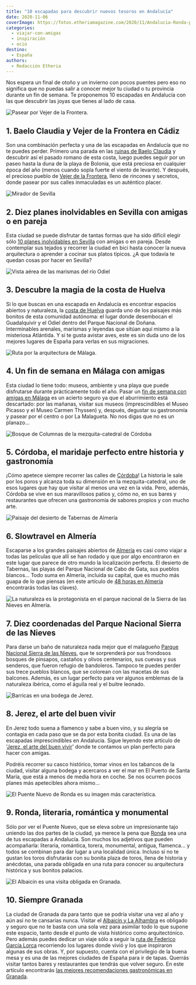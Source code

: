 ```yaml
---
title: "10 escapadas para descubrir nuevos tesoros en Andalucía"
date: 2020-11-06
coverImage: https://fotos.etheriamagazine.com/2020/11/Andalucia-Ronda-puente-nuevo.jpg
categories: 
  - viajar-con-amigas
  - inspiración
  - ocio
destino: 
  - España
authors: 
  - Redacción Etheria
---
```


Nos espera un final de otoño y un invierno con pocos puentes pero eso no significa que no puedas salir a conocer mejor tu ciudad o tu provincia durante un fin de semana. Te proponemos 10 escapadas en Andalucía con las que descubrir las joyas que tienes al lado de casa.

![Pasear por Vejer de la Frontera.](https://fotos.etheriamagazine.com/2020/11/Andalucia-vejer-iglesia-divino-salvador-1.jpg "Vista de Vejer de la Frontera. © SG")

## 1\. Baelo Claudia y Vejer de la Frontera en Cádiz

Son una combinación perfecta y una de las escapadas en Andalucía que no te puedes 
perder. Primero una parada en las [ruinas de Baelo 
Claudia](https://etheriamagazine.com/2019/08/22/guia-que-ver-ruinas-romanas-baelo-claudia-playa-bolonia/) 
y descubrir así el pasado romano de esta costa, luego puedes seguir por un paseo hasta 
la duna de la playa de Bolonia, que está preciosa en cualquier época del año (menos 
cuando sopla fuerte el viento de levante). Y después, el precioso pueblo de [Vejer de la 
Frontera](https://etheriamagazine.com/2020/08/11/10-actividades-vejer-de-la-frontera-que-ver-hacer/), 
lleno de rincones y secretos, donde pasear por sus calles inmaculadas es un auténtico 
placer. 

![Mirador de Sevilla](https://fotos.etheriamagazine.com/2020/11/Andalucia-viaje-sevilla-las-setas.jpg "Vistas desde las famosas Setas de Sevilla.")

## 2\. Diez planes inolvidables en Sevilla con amigas o en pareja

Esta ciudad se puede disfrutar de tantas formas que ha sido difícil elegir sólo [10 
planes inolvidables en 
Sevilla](https://etheriamagazine.com/2020/09/28/10-mejores-planes-en-sevilla-con-amigas-o-pareja/) 
con amigas o en pareja. Desde contemplar sus tejados y recorrer la ciudad en bici hasta 
conocer la nueva arquitectura o aprender a cocinar sus platos típicos. ¿A que todavía te 
quedan cosas por hacer en Sevilla? 

![Vista aérea de las marismas del río Odiel](https://fotos.etheriamagazine.com/2020/11/Andalucia-Huelva-marismas.jpg "Barcos en Punta Umbría.")

## 3\. Descubre la magia de la costa de Huelva

Si lo que buscas en una escapada en Andalucía es encontrar espacios abiertos y 
naturaleza, la [costa de 
Huelva](https://etheriamagazine.com/2020/07/01/que-ver-hacer-costa-playas-huelva-donana/) 
guarda uno de los paisajes más bonitos de esta comunidad autónoma: el lugar donde 
desembocan el Guadalquivir y el Odiel dentro del Parque Nacional de Doñana. 
Interminables arenales, marismas y leyendas que sitúan aquí mismo a la misteriosa 
Atlántida. Y si te gusta avistar aves, este es sin duda uno de los mejores lugares de 
España para verlas en sus migraciones. 

![Ruta por la arquitectura de Málaga.](https://fotos.etheriamagazine.com/2020/11/Andalucia-Malaga-catedral.jpg "La catedral de Málaga, conocida como 'la Manquita'.")

## 4\. Un fin de semana en Málaga con amigas

Esta ciudad lo tiene todo: museos, ambiente y una playa que puede disfrutarse durante 
prácticamente todo el año. Pasar un [fin de semana con amigas en 
Málaga](https://etheriamagazine.com/2018/12/06/viajar-con-amigas-a-malaga/) es un 
acierto seguro ya que el aburrimiento está descartado: por las mañanas, visitar sus 
museos (imprescindibles el Museo Picasso y el Museo Carmen Thyssen) y, después, degustar 
su gastronomía y pasear por el centro o por La Malagueta. No nos digas que no es un 
planazo… 

![Bosque de Columnas de la mezquita-catedral de Córdoba](https://fotos.etheriamagazine.com/2020/11/andalucia-Mezquita-Cordoba.jpg "La mezquita-catedral de Córdoba.")

## 5\. Córdoba, el maridaje perfecto entre historia y gastronomía

¡Cómo apetece siempre recorrer las calles de [Córdoba](https://etheriamagazine.com/2019/03/25/viaje-amigas-que-comer-dormir-cordoba/)! 
La historia le sale por los poros y alcanza toda su dimensión en la mezquita-catedral, 
uno de esos lugares que hay que visitar al menos una vez en la vida. Pero, además, 
Córdoba se vive en sus maravillosos patios y, cómo no, en sus bares y restaurantes que 
ofrecen una gastronomía de sabores propios y con mucho arte. 

![Paisaje del desierto de Tabernas de Almería](https://fotos.etheriamagazine.com/2020/11/Andalucia-Almeria-desierto-tabernas.jpg "Desierto de Tabernas, un lugar para desconectar en Almería.")

## 6\. Slowtravel en Almería

Escaparse a los grandes paisajes abiertos de [Almería](https://etheriamagazine.com/2018/11/15/que-ver-en-almeria-en-temporada-baja/) 
es casi como viajar a todas las películas que allí se han rodado y que por algo 
encontraron en este lugar que parece de otro mundo la localización perfecta. El desierto 
de Tabernas, las playas del Parque Nacional de Cabo de Gata, sus pueblos blancos… Todo 
suma en Almería, incluida su capital, que es mucho más guapa de lo que piensas (en este 
artículo de [48 horas en 
Almería](https://etheriamagazine.com/2020/01/10/48-horas-con-amigas-en-almeria-capital-que-ver-y-donde-tapear/) 
encontrarás todas las claves). 

![La naturaleza es la protagonista en el parque nacional de la Sierra de las Nieves en Almería.](https://fotos.etheriamagazine.com/2020/11/Andalucia-sierra-nieves-malaga.jpg "Olivos en el Parque Nacional de la Sierra de las Nieves (Málaga).")

## 7\. Diez coordenadas del Parque Nacional Sierra de las Nieves

Para darse un baño de naturaleza nada mejor que el malagueño [Parque Nacional Sierra de 
las 
Nieves](https://etheriamagazine.com/2021/06/26/revista-viajes-que-ver-parque-sierra-de-nieves/), 
que te sorprenderá por sus frondosos bosques de pinsapos, castaños y olivos centenarios, 
sus cuevas y sus senderos, que fueron refugio de bandoleros. Tampoco te puedes perder 
sus trece pueblos blancos, que se colorean con las macetas de sus balcones. Además, es 
un lugar perfecto para ver algunos emblemas de la naturaleza ibérica, como el águila 
real y el buitre leonado. 

![Barricas en una bodega de Jerez.](https://fotos.etheriamagazine.com/2020/11/Andalucia-bodega-jerez-amigas.jpg "Bodegas en Jerez de la Frontera.")

## 8\. Jerez, el arte del buen vivir

En Jerez todo suena a flamenco y sabe a buen vino, y su alegría se contagia en cada paso 
que se da por esta bonita ciudad. Es una de las escapadas imprescindibles en Andalucía. 
Sigue leyendo este artículo de '[Jerez, el arte del buen 
vivir](https://etheriamagazine.com/2020/06/10/viajes-por-espana-jerez-sola-o-con-amigas/)' 
donde te contamos un plan perfecto para hacer con amigas. 

Podréis recorrer su casco histórico, tomar vinos en los tabancos de la ciudad, visitar 
alguna bodega y acercaros a ver el mar en El Puerto de Santa María, que está a menos de 
media hora en coche. Se nos ocurren pocos planes más apetecibles ahora mismo… 

![El Puente Nuevo de Ronda es su imagen más característica.](https://fotos.etheriamagazine.com/2020/11/Andalucia-Ronda-puente-nuevo.jpg "El Puente Nuevo de Ronda.")

## 9\. Ronda, literaria, romántica y monumental

Sólo por ver el Puente Nuevo, que se eleva sobre un impresionante tajo uniendo las dos 
partes de la ciudad, ya merece la pena que [Ronda](https://etheriamagazine.com/2019/04/16/ronda-escapada-con-amigas/) 
sea una de tus escapadas a Andalucía. Son muchos los adjetivos que pueden acompañarla: 
literaria, romántica, torera, monumental, antigua, flamenca… y todos se combinan para 
dar lugar a una localidad única. Incluso si no te gustan los toros disfrutarás con su 
bonita plaza de toros, llena de historia y anécdotas, una parada obligada en una ruta 
para conocer su arquitectura histórica y sus bonitos palacios. 

![El Albaicín es una visita obligada en Granada.](https://fotos.etheriamagazine.com/2020/11/andalucia-granada-viajes.jpg "Vista del Albaicín desde la Alhambra, al otro lado del río Darro.")

## 10\. Siempre Granada

La ciudad de Granada da para tanto que se podría visitar una vez al año y aún así no te 
cansarías nunca. Visitar el [Albaicín y La 
Alhambra](https://etheriamagazine.com/2020/05/29/48-horas-en-el-albayzin-y-la-alhambra/) 
es obligado y seguro que no te basta con una sola vez para asimilar todo lo que supone 
este espacio, tanto desde el punto de vista histórico como arquitectónico. Pero además 
puedes dedicar un viaje sólo a seguir la [ruta de Federico García 
Lorca](https://etheriamagazine.com/2020/10/07/ruta-cultural-granada-de-garcia-lorca/) 
recorriendo los lugares donde vivió y los que inspiraron algunas de sus obras. Y, por 
supuesto, cuenta con el privilegio de la buena mesa y es una de las mejores ciudades de 
España para ir de tapas. Querrás visitar tantos bares y restaurantes que tendrás que 
volver seguro. En este artículo encontrarás [las mejores recomendaciones gastronómicas 
en 
Granada](https://etheriamagazine.com/2020/10/30/restaurantes-bares-de-granada-y-visitas-para-mujeres/).
